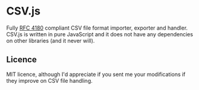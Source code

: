CSV.js
======

Fully [RFC 4180](http://www.ietf.org/rfc/rfc4180.txt) compliant CSV file format importer, exporter and handler.
CSV.js is written in pure JavaScript and it does not have any dependencies on other libraries (and it never will).

Licence
-------

MIT licence, although I'd appreciate if you sent me your modifications if they improve on CSV file
handling.




